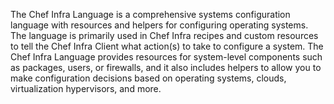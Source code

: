 The Chef Infra Language is a comprehensive systems configuration language with resources and helpers for configuring operating systems. The language is primarily used in Chef Infra recipes and custom resources to tell the Chef Infra Client what action(s) to take to configure a system. The Chef Infra Language provides resources for system-level components such as packages, users, or firewalls, and it also includes helpers to allow you to make configuration decisions based on operating systems, clouds, virtualization hypervisors, and more.
